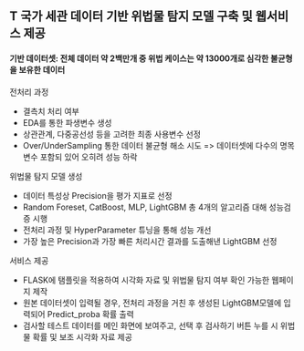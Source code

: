 ## T 국가 세관 데이터 기반 위법물 탐지 모델 구축 및 웹서비스 제공


#### 기반 데이터셋: 전체 데이터 약 2백만개 중 위법 케이스는 약 13000개로 심각한 불균형을 보유한 데이터

전처리 과정
- 결측치 처리 여부
- EDA를 통한 파생변수 생성
- 상관관계, 다중공선성 등을 고려한 최종 사용변수 선정
- Over/UnderSampling 통한 데이터 불균형 해소 시도 => 데이터셋에 다수의 명목변수 포함되 있어 오히려 성능 하락

위법물 탐지 모델 생성
- 데이터 특성상 Precision을 평가 지표로 선정
- Random Foreset, CatBoost, MLP, LightGBM 총 4개의 알고리즘 대해 성능검증 시행
- 전처리 과정 및 HyperParameter 튜닝을 통해 성능 개선
- 가장 높은 Precision과 가장 빠른 처리시간 결과를 도출해낸 LightGBM 선정

서비스 제공
- FLASK에 탬플릿을 적용하여 시각화 자료 및 위법물 탐지 여부 확인 가능한 웹페이지 제작
- 원본 데이터셋이 입력될 경우, 전처리 과정을 거친 후 생성된 LightGBM모델에 입력되어 Predict_proba 확률 출력
- 검사할 테스트 데이터를 메인 화면에 보여주고, 선택 후 검사하기 버튼 누를 시 위법물 확률 및 보조 시각화 자료 제공
